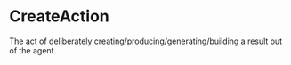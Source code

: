 # CreateAction

The act of deliberately creating/producing/generating/building a result out of the agent.

